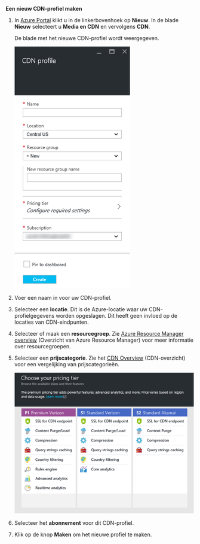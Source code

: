 **Een nieuw CDN-profiel maken**

1. In [Azure Portal](https://portal.azure.com) klikt u in de linkerbovenhoek op **Nieuw**.  In de blade **Nieuw** selecteert u **Media en CDN** en vervolgens **CDN**.

    De blade met het nieuwe CDN-profiel wordt weergegeven.

    ![Nieuw CDN-profiel](./media/cdn-create-profile/new-cdn-profile.png)

2. Voer een naam in voor uw CDN-profiel.

3. Selecteer een **locatie**.  Dit is de Azure-locatie waar uw CDN-profielgegevens worden opgeslagen.  Dit heeft geen invloed op de locaties van CDN-eindpunten.

4. Selecteer of maak een **resourcegroep**.  Zie [Azure Resource Manager overview](resource-group-overview.md#resource-groups) (Overzicht van Azure Resource Manager) voor meer informatie over resourcegroepen.

5. Selecteer een **prijscategorie**.  Zie het [CDN Overview](cdn-overview.md#azure-cdn-features) (CDN-overzicht) voor een vergelijking van prijscategorieën.
    
    ![Het selecteren van een CDN-prijscategorie](./media/cdn-create-profile/cdn-choose-sku.png)

6. Selecteer het **abonnement** voor dit CDN-profiel.

7. Klik op de knop **Maken** om het nieuwe profiel te maken. 


<!--HONumber=Jun16_HO2-->


